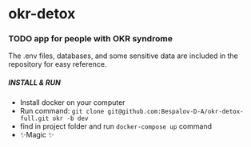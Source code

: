 # okr-detox
###  TODO app for people with OKR syndrome  
    
The .env files, databases, and some sensitive data are included in the repository for easy reference.
#####  INSTALL & RUN
- Install docker on your computer
- Run command: ```git clone git@github.com:Bespalov-D-A/okr-detox-full.git okr -b dev```
- find in project folder and run ```docker-compose up``` command
- ✨Magic ✨
